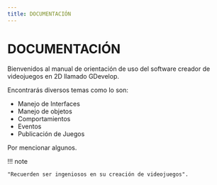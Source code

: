 ```yaml
---
title: DOCUMENTACIÓN
---
```

# DOCUMENTACIÓN

Bienvenidos al manual de orientación de uso del software creador de videojuegos en 2D llamado GDevelop.

Encontrarás diversos temas como lo son:

- Manejo de Interfaces
- Manejo de objetos
- Comportamientos
- Eventos
- Publicación de Juegos

Por mencionar algunos.

!!! note

    "Recuerden ser ingeniosos en su creación de videojuegos".
